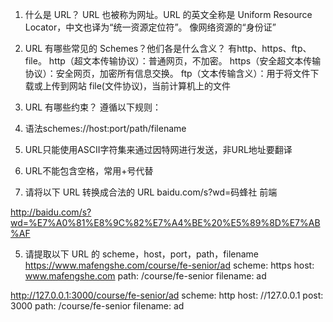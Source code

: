 1. 什么是 URL？
URL 也被称为网址。URL 的英文全称是 Uniform Resource Locator，中文也译为“统一资源定位符”。
像网络资源的“身份证”

2. URL 有哪些常见的 Schemes？他们各是什么含义？
有http、https、ftp、file。
http（超文本传输协议）：普通网页，不加密。
https（安全超文本传输协议）：安全网页，加密所有信息交换。
ftp（文本传输含义）：用于将文件下载或上传到网站
file(文件协议)，当前计算机上的文件

3. URL 有哪些约束？
遵循以下规则：
1. 语法schemes://host:port/path/filename
2. URL只能使用ASCII字符集来通过因特网进行发送，非URL地址要翻译
3. URL不能包含空格，常用+号代替

4. 请将以下 URL 转换成合法的 URL
baidu.com/s?wd=码蜂社 前端

http://baidu.com/s?wd=%E7%A0%81%E8%9C%82%E7%A4%BE%20%E5%89%8D%E7%AB%AF


5. 请提取以下 URL 的 scheme，host，port，path，filename
https://www.mafengshe.com/course/fe-senior/ad
scheme: https
host: www.mafengshe.com
path: /course/fe-senior
filename: ad


http://127.0.0.1:3000/course/fe-senior/ad
scheme: http
host: //127.0.0.1
post: 3000
path: /course/fe-senior
filename: ad